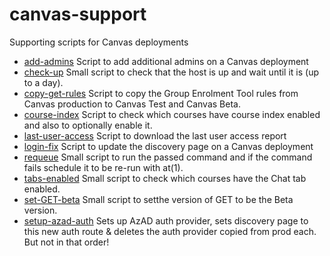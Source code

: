 # canvas-support
Supporting scripts for Canvas deployments

* [add-admins](add-admins) Script to add additional admins on a Canvas deployment
* [check-up](check-up) Small script to check that the host is up and wait until it is (up to a day).
* [copy-get-rules](copy-get-rules) Script to copy the Group Enrolment Tool rules from Canvas production to Canvas Test and Canvas Beta.
* [course-index](course-index) Script to check which courses have course index enabled and also to optionally enable it.
* [last-user-access](last-user-access) Script to download the last user access report
* [login-fix](login-fix) Script to update the discovery page on a Canvas deployment
* [requeue](requeue) Small script to run the passed command and if the command fails schedule it to be re-run with at(1).
* [tabs-enabled](tabs-enabled) Small script to check which courses have the Chat tab enabled.
* [set-GET-beta](set-GET-beta) Small script to setthe version of GET to be the Beta version.
* [setup-azad-auth](setup-azad-auth) Sets up AzAD auth provider, sets discovery page to this new auth route & deletes the auth provider copied from prod each. But not in that order!
